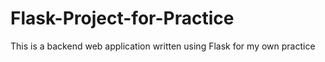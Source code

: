 # Flask-Project-for-Practice
This is a backend web application written using Flask for my own practice
